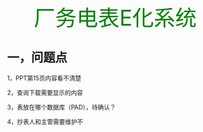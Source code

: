 <center style="color:green; font-size:50px">厂务电表E化系统</center>

# 一，问题点

1，PPT第15页内容看不清楚

2，查询下载需要显示的内容

3，表放在哪个数据库（PAD），待确认？

4，抄表人和主管需要维护不

